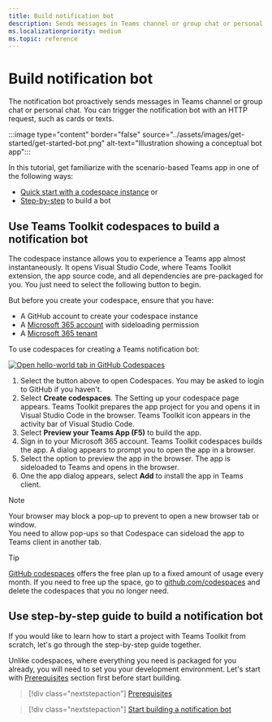 ```yaml
---
title: Build notification bot
description: Sends messages in Teams channel or group chat or personal chat.
ms.localizationpriority: medium
ms.topic: reference
---
```

# Build notification bot

The notification bot proactively sends messages in Teams channel or group chat or personal chat. You can trigger the notification bot with an HTTP request, such as cards or texts.

:::image type="content" border="false" source="../assets/images/get-started/get-started-bot.png" alt-text="Illustration showing a conceptual bot app":::

In this tutorial, get familiarize with the scenario-based Teams app in one of the following ways:

* [Quick start with a codespace instance](#use-teams-toolkit-codespaces-to-build-a-notification-bot) or
* [Step-by-step](#use-step-by-step-guide-to-build-a-notification-bot) to build a bot

## Use Teams Toolkit codespaces to build a notification bot

The codespace instance allows you to experience a Teams app almost instantaneously. It opens Visual Studio Code, where Teams Toolkit extension, the app source code, and all dependencies are pre-packaged for you. You just need to select the following button to begin.

But before you create your codespace, ensure that you have:

* A GitHub account to create your codespace instance
* A [Microsoft 365 account](https://developer.microsoft.com/microsoft-365/dev-program) with sideloading permission
* A [Microsoft 365 tenant](../concepts/build-and-test/prepare-your-o365-tenant.md)

To use codespaces for creating a Teams notification bot:

<a href="https://github.com/codespaces/new?hide_repo_select=true&ref=dol%2Fcodespaces&repo=348288141&machine=basicLinux32gb&devcontainer_path=.devcontainer%2Fnotification-codespaces%2Fdevcontainer.json&location=WestUs2" target="_blank"><img src="https://github.com/codespaces/badge.svg" alt="Open hello-world tab in GitHub Codespaces"></a>

1. Select the button above to open Codespaces. You may be asked to login to GitHub if you haven't.
1. Select **Create codespaces**.
   The Setting up your codespace page appears. Teams Toolkit prepares the app project for you and opens it in Visual Studio Code in the browser. Teams Toolkit icon appears in the activity bar of Visual Studio Code.
1. Select **Preview your Teams App (F5)** to build the app.
1. Sign in to your Microsoft 365 account.
   Teams Toolkit codespaces builds the app. A dialog appears to prompt you to open the app in a browser.
1. Select the option to preview the app in the browser.
   The app is sideloaded to Teams and opens in the browser.
1. One the app dialog appears, select **Add** to install the app in Teams client.

> [!NOTE]
> Your browser may block a pop-up to prevent to open a new browser tab or window.  
> You need to allow pop-ups so that Codespace can sideload the app to Teams client in another tab.

> [!TIP]
> [GitHub codespaces](https://github.com/features/codespaces) offers the free plan up to a fixed amount of usage every month. If you need to free up the space, go to [github.com/codespaces](https://github.com/codespaces) and delete the codespaces that you no longer need.

## Use step-by-step guide to build a notification bot

If you would like to learn how to start a project with Teams Toolkit from scratch, let's go through the step-by-step guide together.

Unlike codespaces, where everything you need is packaged for you already, you will need to set you your development environment. Let's start with [Prerequisites](../toolkit/tools-prerequisites.md) section first before start building.

> [!div class="nextstepaction"]
> [Prerequisites](../toolkit/tools-prerequisites.md)

> [!div class="nextstepaction"]
> [Start building a notification bot](../sbs-gs-notificationbot.yml)
